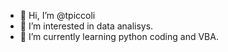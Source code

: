 - 👋 Hi, I’m @tpiccoli
- 👀 I’m interested in data analisys.
- 🌱 I’m currently learning python coding and VBA. 

<!---
tpiccoli/tpiccoli is a ✨ special ✨ repository because its `README.md` (this file) appears on your GitHub profile.
You can click the Preview link to take a look at your changes.
--->
